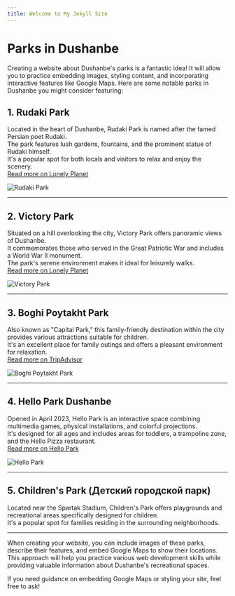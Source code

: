 ```yaml
---
title: Welcome to My Jekyll Site
---
```


# Parks in Dushanbe  

Creating a website about Dushanbe's parks is a fantastic idea! It will allow you to practice embedding images, styling content, and incorporating interactive features like Google Maps. Here are some notable parks in Dushanbe you might consider featuring:

## 1. Rudaki Park  
Located in the heart of Dushanbe, Rudaki Park is named after the famed Persian poet Rudaki.  
The park features lush gardens, fountains, and the prominent statue of Rudaki himself.  
It's a popular spot for both locals and visitors to relax and enjoy the scenery.  
[Read more on Lonely Planet](https://www.lonelyplanet.com/tajikistan/dushanbe/attractions/rudaki-park/a/poi-sig/1576927/357580)

![Rudaki Park](https://tse2.mm.bing.net/th?id=OIP.29hr31mI51QZrXWgUY7SggHaGO&pid=Api)

---

## 2. Victory Park  
Situated on a hill overlooking the city, Victory Park offers panoramic views of Dushanbe.  
It commemorates those who served in the Great Patriotic War and includes a World War II monument.  
The park's serene environment makes it ideal for leisurely walks.  
[Read more on Lonely Planet](https://www.lonelyplanet.com/tajikistan/dushanbe/attractions/victory-park/a/poi-sig/1376530/357580)

![Victory Park](https://tse2.mm.bing.net/th?id=OIP.vfIcgFaiWB1N1wwMLE63gwHaFc&pid=Api)

---

## 3. Boghi Poytakht Park  
Also known as "Capital Park," this family-friendly destination within the city provides various attractions suitable for children.  
It's an excellent place for family outings and offers a pleasant environment for relaxation.  
[Read more on TripAdvisor](https://www.tripadvisor.com/Attraction_Review-g293964-d6397885-Reviews-Boghi_Poytakht_Park-Dushanbe.html)

![Boghi Poytakht Park](https://tse4.mm.bing.net/th?id=OIP.WkjNLLS8wFgR-msPk65uswHaFc&pid=Api)

---

## 4. Hello Park Dushanbe  
Opened in April 2023, Hello Park is an interactive space combining multimedia games, physical installations, and colorful projections.  
It's designed for all ages and includes areas for toddlers, a trampoline zone, and the Hello Pizza restaurant.  
[Read more on Hello Park](https://hello-park.io/en/projects/hello-park-dushanbe)

![Hello Park](https://tse1.mm.bing.net/th?id=OIP._ZaDvXULJF5WqMaim0dOQAHaGO&pid=Api)

---

## 5. Children's Park (Детский городской парк)  
Located near the Spartak Stadium, Children's Park offers playgrounds and recreational areas specifically designed for children.  
It's a popular spot for families residing in the surrounding neighborhoods.

---

When creating your website, you can include images of these parks, describe their features, and embed Google Maps to show their locations.  
This approach will help you practice various web development skills while providing valuable information about Dushanbe's recreational spaces.

If you need guidance on embedding Google Maps or styling your site, feel free to ask!

